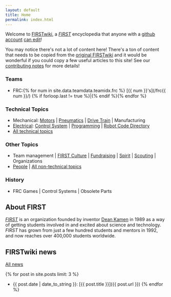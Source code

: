 ```yaml
---
layout: default
title: Home
permalink: index.html
---
```


Welcome to [FIRSTwiki](/docs/about/), a _[FIRST](/wiki/first)_ encyclopedia that
anyone with a [github account](https://github.com/join) [can
edit](/docs/contributing)!

<div class="alert alert-info">
You may notice there's not a lot of content here! There's a ton of content that needs to be copied
from the <a href="https://github.com/firstwiki/original_archive" class="alert-link">original FIRSTwiki</a>
and it would be wonderful if you could copy a few useful articles to this site! See our
<a class="alert-link" href="/docs/contributing">contributing notes</a> for more details!
</div>

### Teams

* FRC:{% for num in site.data.teamdata.teamidx.frc %} [{{ num }}'s](/frc{{ num }}/) {% if forloop.last != true %}\|{% endif %}{% endfor %}

### Technical Topics

* Mechanical:
[Motors](/wiki/motors) \|
[Pneumatics](/wiki/pneumatics) \|
[Drive Train](/wiki/drive-train) \|
Manufacturing
* [Electrical](/wiki/electrical): 
[Control System](/wiki/control-system) \|
[Programming](/wiki/programming) \|
[Robot Code Directory](/wiki/robot-code-directory)
* [All technical topics](/wiki/tech)


### Other Topics

* Team management \|
[FIRST Culture](/wiki/first-culture) \|
[Fundraising](/wiki/fundraising) \|
[Spirit](/wiki/spirit) \|
[Scouting](/wiki/scouting) \|
Organizations
* [People](/wiki/people) \|
[All non-technical topics](/wiki/nontech)

### History

* FRC Games \| Control Systems \| Obsolete Parts

  
About FIRST
-----------

_[FIRST](/wiki/first)_ is an organization founded by inventor [Dean
Kamen](/wiki/dean-kamen) in 1989 as a way of getting students involved in and
excited about science and technology. _FIRST_ has grown from just a few hundred
students and mentors in 1992, and now reaches over 400,000 students worldwide.

FIRSTwiki news
--------------

[All news](/news/)

{% for post in site.posts limit: 3 %}
* {{ post.date | date_to_string }}: [{{ post.title }}]({{ post.url }})
{% endfor %}


<script>
// this bit of script loads JSON for each project, and displays page counts
$(document).ready(function(){
  // wiki data
  $.getJSON("/wiki/site-data.json", function(data){
    $('#other-topics').append(" (" + (data.nontech + data.people) + " pages)");
    $('#technical-topics').append(" (" + data.tech + " pages)");
    $('#history').append(" (" + data.history + " pages)");
  });
  
  // count the team pages
  var teamdata = [{% for td in site.data.teamdata.teamidx.frc %}'{{ td }}'{% if forloop.last == false %},{% endif %}{% endfor %}];
  
  for (var i = 0; i < teamdata.length; i++) {
      teamdata[i] = $.getJSON('/frc' + teamdata[i] + '/site-data.json', function(d) {return d});
  }
  
  $.when.apply($, teamdata).done(function() {
    var teamPages = 0;
    for (var i = 0; i < arguments.length; i++) {
        teamPages += arguments[i][0].frc;
    }
    $('#teams').append(" (" + teamPages + " pages)")
  });
});
</script>

